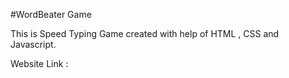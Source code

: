 #WordBeater Game

This is Speed Typing Game created with help of HTML , CSS  and Javascript.

Website Link :  